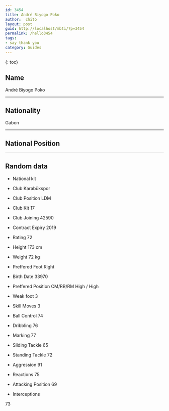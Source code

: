 ```yaml
---
id: 3454
title: André Biyogo Poko
author:  chito 
layout: post
guid: http://localhost/mbti/?p=3454
permalink: /hello3454
tags:
- say thank you
category: Guides
---
```



{: toc}


## Name  
André Biyogo Poko 

* * *

## Nationality  
Gabon 

* * *

## National Position 

* * *

## Random data 

  * National kit 
  * Club 
Karabükspor 

  * Club Position 
LDM 

  * Club Kit 
17 

  * Club Joining 
42590 

  * Contract Expiry 
2019 

  * Rating 
72 

  * Height 
173 cm 

  * Weight 
72 kg 

  * Preffered Foot 
Right 

  * Birth Date 
33970 

  * Preffered Position 
CM/RB/RM High / High 

  * Weak foot 
3 

  * Skill Moves 
3 

  * Ball Control 
74 

  * Dribbling 
76 

  * Marking 
77 

  * Sliding Tackle 
65 

  * Standing Tackle 
72 

  * Aggression 
91 

  * Reactions 
75 

  * Attacking Position 
69 

  * Interceptions 

73</ul>